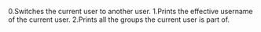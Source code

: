 0.Switches the current user to another user.
1.Prints the effective username of the current user.
2.Prints all the groups the current user is part of.

